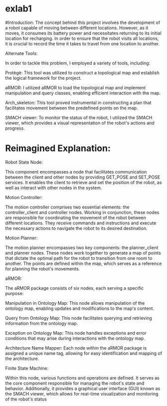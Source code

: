 # exlab1
#Introduction:
The concept behind this project involves the development of a robot capable of moving between different locations. However, as it moves, it consumes its battery power and necessitates returning to its initial location for recharging. In order to ensure that the robot visits all locations, it is crucial to record the time it takes to travel from one location to another.

Alternate Tools:

In order to tackle this problem, I employed a variety of tools, including:

Protègè: This tool was utilized to construct a topological map and establish the logical framework for the project.

aRMOR: I utilized aRMOR to load the topological map and implement manipulation and query classes, enabling efficient interaction with the map.

Arch_skeleton: This tool proved instrumental in constructing a plan that facilitates movement between the predefined points on the map.

SMACH viewer: To monitor the status of the robot, I utilized the SMACH viewer, which provides a visual representation of the robot's actions and progress.


# Reimagined Explanation:

Robot State Node:

This component encompasses a node that facilitates communication between the client and other nodes by providing GET_POSE and SET_POSE services. It enables the client to retrieve and set the position of the robot, as well as interact with other nodes in the system.

Motion Controller:

The motion controller comprises two essential elements: the controller_client and controller nodes. Working in conjunction, these nodes are responsible for coordinating the movement of the robot between different locations. They receive commands and instructions and execute the necessary actions to navigate the robot to its desired destination.

Motion Planner:

The motion planner encompasses two key components: the planner_client and planner nodes. These nodes work together to generate a map of points that dictate the optimal path for the robot to transition from one room to another. The points are defined within the map, which serves as a reference for planning the robot's movements.

aRMOR:

The aRMOR package consists of six nodes, each serving a specific purpose:

Manipulation in Ontology Map: This node allows manipulation of the ontology map, enabling updates and modifications to the map's content.

Query from Ontology Map: This node facilitates querying and retrieving information from the ontology map.

Exception on Ontology Map: This node handles exceptions and error conditions that may arise during interactions with the ontology map.

Architecture Name Mapper: Each node within the aRMOR package is assigned a unique name tag, allowing for easy identification and mapping of the architecture.

Finite State Machine:

Within this node, various functions and operations are defined. It serves as the core component responsible for managing the robot's state and behavior. Additionally, it provides a graphical user interface (GUI) known as the SMACH viewer, which allows for real-time visualization and monitoring of the robot's status
